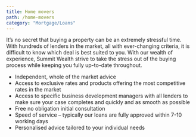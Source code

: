 ```yaml
---
title: Home movers
path: /home-movers
category: "Mortgage/Loans"
---
```


It’s no secret that buying a property can be an extremely stressful time. With hundreds of lenders in the market, all
with ever-changing criteria, it is difficult to know which deal is best suited to you. With our wealth of experience,
Summit Wealth strive to take the stress out of the buying process while keeping you fully up-to-date throughout.

- Independent, whole of the market advice
- Access to exclusive rates and products offering the most competitive rates in the market
- Access to specific business development managers with all lenders to make sure your case completes and quickly and
  as smooth as possible
- Free no obligation initial consultation
- Speed of service – typically our loans are fully approved within 7-10 working days
- Personalised advice tailored to your individual needs
